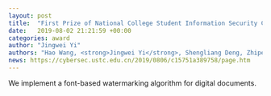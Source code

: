 ```yaml
---
layout: post
title:  "First Prize of National College Student Information Security Contest (Project Track)"
date:   2019-08-02 21:21:59 +00:00
categories: award
author: "Jingwei Yi"
authors: "Hao Wang, <strong>Jingwei Yi</strong>, Shengliang Deng, Zhipeng Huang"
news: https://cybersec.ustc.edu.cn/2019/0806/c15751a389758/page.htm
---
```

We implement a font-based watermarking algorithm for digital documents.